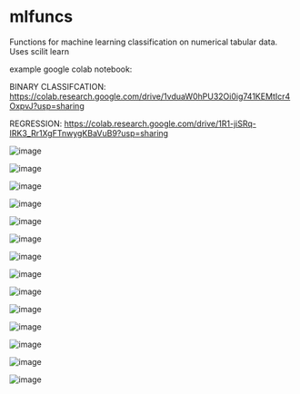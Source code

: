 # mlfuncs
Functions for machine learning classification on numerical tabular data.
Uses scilit learn

example google colab notebook:

BINARY CLASSIFCATION:
https://colab.research.google.com/drive/1vduaW0hPU32Oi0ig741KEMtIcr4OxpvJ?usp=sharing

REGRESSION:
https://colab.research.google.com/drive/1R1-jiSRq-IRK3_Rr1XgFTnwygKBaVuB9?usp=sharing



![image](https://user-images.githubusercontent.com/26733046/180589049-a10c7f7d-53da-4709-ab3f-3ba5be19f5fd.png)


![image](https://user-images.githubusercontent.com/26733046/180589422-d4e8baed-ca03-488c-89b8-d6a9c62c6269.png)


![image](https://user-images.githubusercontent.com/26733046/180589499-f4ada26d-9b8e-43a3-aabd-a73de7b53f2e.png)

![image](https://user-images.githubusercontent.com/26733046/180588849-7a78731e-88f7-43cd-afda-db7c339ea925.png)


![image](https://user-images.githubusercontent.com/26733046/180588919-499910fd-f3b4-4afb-a6b9-1b92fc64db6b.png)


![image](https://user-images.githubusercontent.com/26733046/180588938-4191ee1c-9fff-4593-8ca9-138bd3265fad.png)


![image](https://user-images.githubusercontent.com/26733046/180588958-b4713105-7441-4e32-827f-7fec577c5071.png)

![image](https://user-images.githubusercontent.com/26733046/180589644-eb6577cc-e919-4791-8ea7-873708630b29.png)


![image](https://user-images.githubusercontent.com/26733046/180589659-e40095bd-9ea3-4b93-8471-b32f5bc3fa48.png)


![image](https://user-images.githubusercontent.com/26733046/180588973-ba638594-f495-41cf-9a5e-3e9c4e0793df.png)

![image](https://user-images.githubusercontent.com/26733046/180589709-666de6d3-f7ff-480d-bbf6-99e65d61a91f.png)

![image](https://user-images.githubusercontent.com/26733046/180589727-8b8975d3-083e-4b71-9f2f-f5169ef03f03.png)


![image](https://user-images.githubusercontent.com/26733046/180588986-0e1a0f62-f496-44c5-9387-f1f6e3854b09.png)


![image](https://user-images.githubusercontent.com/26733046/180589010-eb7bc599-7f33-47fd-8b12-90acd9695689.png)
